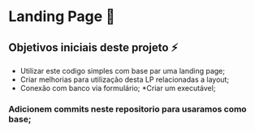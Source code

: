 # Landing Page :rocket:

## Objetivos iniciais deste projeto :zap:

* Utilizar este codigo simples com base par uma landing page;
* Criar melhorias para utilização desta LP relacionadas a layout;
* Conexão com banco via formulário;
*Criar um executável;

### Adicionem commits neste repositorio para usaramos como base;
